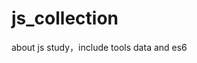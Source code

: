 <!--
 * @Descripttion: 
 * @version: 1.0.0
 * @Author: Yukun
 * @Date: 2021-08-04 09:06:48
 * @LastEditors: Yukun
 * @LastEditTime: 2021-08-04 13:00:11
-->
# js_collection
about js study，include tools data and es6
